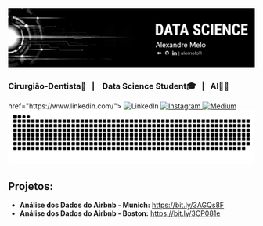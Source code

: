 
<img src="https://raw.githubusercontent.com/alemelo11/alemelo11/main/black_banner.png" alt="Banner" width="700"/>


### Cirurgião-Dentista🦷&nbsp;&nbsp;&nbsp;|&nbsp;&nbsp;&nbsp; Data Science Student🎓&nbsp;&nbsp;&nbsp;|&nbsp;&nbsp;&nbsp;AI👩‍🚀

<a>
 href="https://www.linkedin.com/">
  <img src="https://img.shields.io/badge/LinkedIn-0077B5?style=flat&logo=linkedin&logoColor=white&width=120&height=40" alt="LinkedIn">
</a>
<a href="https://www.instagram.com/">
  <img src="https://img.shields.io/badge/Instagram-E4405F?style=flat&logo=instagram&logoColor=white&width=120&height=40" alt="Instagram">
</a>
<a href="https://medium.com/">
  <img src="https://img.shields.io/badge/Medium-12100E?style=flat&logo=medium&logoColor=white&width=120&height=40" alt="Medium">
</a>





<picture>
  <source
    media="(prefers-color-scheme: dark)"
    srcset="https://raw.githubusercontent.com/platane/snk/output/github-contribution-grid-snake-dark.svg"
  />
  <source
    media="(prefers-color-scheme: light)"
    srcset="https://raw.githubusercontent.com/platane/snk/output/github-contribution-grid-snake.svg"
  />
  <img
    alt="github contribution grid snake animation"
    src="https://raw.githubusercontent.com/platane/snk/output/github-contribution-grid-snake.svg"
  />
</picture>

## Projetos:

* **Análise dos Dados do Airbnb - Munich:** https://bit.ly/3AGQs8F
* **Análise dos Dados do Airbnb - Boston:** https://bit.ly/3CP081e
